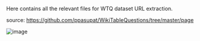 Here contains all the relevant files for WTQ dataset URL extraction.

source: [https://github.com/ppasupat/WikiTableQuestions/tree/master/page
](https://github.com/ppasupat/WikiTableQuestions/releases)

![image](https://github.com/Bluebear77/Intern_ECLADATTA/assets/119409649/2bd4eff3-4617-4862-870f-571fbb4a3876)
